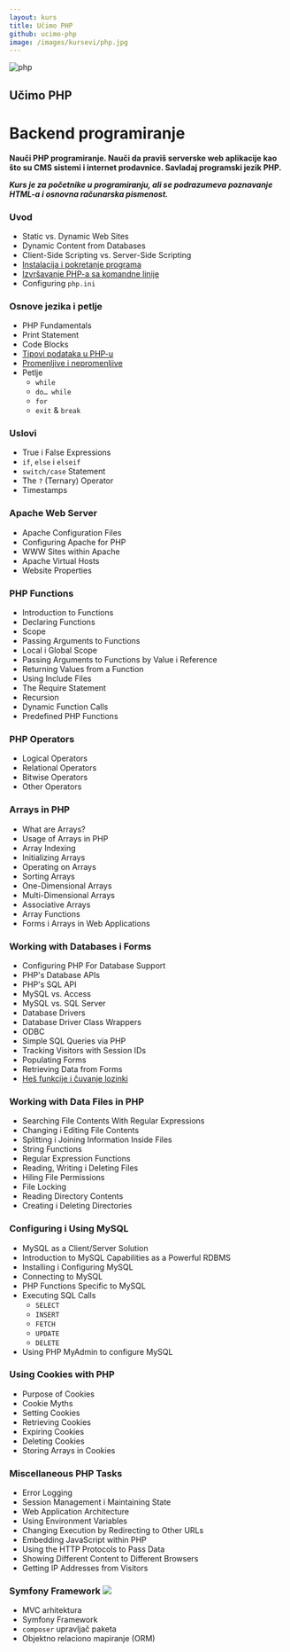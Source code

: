 ```yaml
---
layout: kurs
title: Učimo PHP
github: ucimo-php
image: /images/kursevi/php.jpg
---
```


![php]({{page.image}})

<!-- https://phpsrbija.github.io/php-the-right-way/ -->

## Učimo PHP
# Backend programiranje

**Nauči PHP programiranje. Nauči da praviš serverske web aplikacije kao što su CMS sistemi i internet prodavnice. Savladaj programski jezik PHP.**

***Kurs je za početnike u programiranju, ali se podrazumeva poznavanje HTML-a i osnovna računarska pismenost.***

### Uvod

- Static vs. Dynamic Web Sites
- Dynamic Content from Databases
- Client-Side Scripting vs. Server-Side Scripting
- [Instalacija i pokretanje programa](/uvod-u-php)
- [Izvršavanje PHP-a sa komandne linije](/php-komandna-linija)
- Configuring `php.ini`

### Osnove jezika i petlje

- PHP Fundamentals
- Print Statement
- Code Blocks
- [Tipovi podataka u PHP-u](/php-tipovi-podataka)
- [Promenljive i nepromenljive](/php-promenljive-i-nepromenljive)
- Petlje
  - `while`
  - `do… while`
  - `for`
  - `exit` & `break`

### Uslovi

- True i False Expressions
- `if`, `else` i `elseif`
- `switch/case` Statement
- The `?` (Ternary) Operator
- Timestamps

### Apache Web Server

- Apache Configuration Files
- Configuring Apache for PHP
- WWW Sites within Apache
- Apache Virtual Hosts
- Website Properties

### PHP Functions

- Introduction to Functions
- Declaring Functions
- Scope
- Passing Arguments to Functions
- Local i Global Scope
- Passing Arguments to Functions by Value i Reference
- Returning Values from a Function
- Using Include Files
- The Require Statement
- Recursion
- Dynamic Function Calls
- Predefined PHP Functions

### PHP Operators

- Logical Operators
- Relational Operators
- Bitwise Operators
- Other Operators

### Arrays in PHP

- What are Arrays?
- Usage of Arrays in PHP
- Array Indexing
- Initializing Arrays
- Operating on Arrays
- Sorting Arrays
- One-Dimensional Arrays
- Multi-Dimensional Arrays
- Associative Arrays
- Array Functions
- Forms i Arrays in Web Applications

### Working with Databases i Forms

- Configuring PHP For Database Support
- PHP's Database APIs
- PHP's SQL API
- MySQL vs. Access
- MySQL vs. SQL Server
- Database Drivers
- Database Driver Class Wrappers
- ODBC
- Simple SQL Queries via PHP
- Tracking Visitors with Session IDs
- Populating Forms
- Retrieving Data from Forms
- [Heš funkcije i čuvanje lozinki](https://learncryptography.com/hash-functions/what-are-hash-functions)

### Working with Data Files in PHP

- Searching File Contents With Regular Expressions
- Changing i Editing File Contents
- Splitting i Joining Information Inside Files
- String Functions
- Regular Expression Functions
- Reading, Writing i Deleting Files
- Hiling File Permissions
- File Locking
- Reading Directory Contents
- Creating i Deleting Directories

<!-- ### Enabling E-Commerce

- Required Characteristics of an E-Commerce Site
- Authentication i Authorization
- Data Validation
- Building a Custom Shopping Cart
- Persisting Shopping Cart Data Over Multiple Pages
- Criteria for Evaluating Third Party Shopping Cart Solutions
- Open Source vs. Commercial Shopping Cart Solutions
- Order Processing via the Web
- Implementing Order System Security using SSL
- Using Mail Servers (SMTP i Sendmail) for Client Communication
- Configuring E-mail Output Parameters -->

### Configuring i Using MySQL

- MySQL as a Client/Server Solution
- Introduction to MySQL Capabilities as a Powerful RDBMS
- Installing i Configuring MySQL
- Connecting to MySQL
- PHP Functions Specific to MySQL
- Executing SQL Calls
  - `SELECT`
  - `INSERT`
  - `FETCH`
  - `UPDATE`
  - `DELETE`
- Using PHP MyAdmin to configure MySQL

### Using Cookies with PHP

- Purpose of Cookies
- Cookie Myths
- Setting Cookies
- Retrieving Cookies
- Expiring Cookies
- Deleting Cookies
- Storing Arrays in Cookies

### Miscellaneous PHP Tasks

- Error Logging
- Session Management i Maintaining State
- Web Application Architecture
- Using Environment Variables
- Changing Execution by Redirecting to Other URLs
- Embedding JavaScript within PHP
- Using the HTTP Protocols to Pass Data
- Showing Different Content to Different Browsers
- Getting IP Addresses from Visitors

### Symfony Framework [<img src="/images/ui/ikonice/github.svg" class="ikonica-veca">](https://github.com/skolakoda/ucimo-symfony)

- MVC arhitektura
- Symfony Framework
- `composer` upravljač paketa
- Objektno relaciono mapiranje (ORM)
